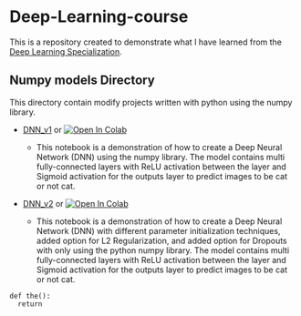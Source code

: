 # Deep-Learning-course
This is a repository created to demonstrate what I have learned from the [Deep Learning Specialization](https://www.coursera.org/specializations/deep-learning).

## Numpy models Directory

This directory contain modify projects written with python using the numpy library.

- [DNN_v1](https://github.com/zhx281/Deep-Learning-course/blob/master/numpy_models/DNN_v1.ipynb) or <a href="https://colab.research.google.com/github/zhx281/Deep-Learning-course/blob/master/numpy_models/DNN_v1.ipynb">
  <img src="https://colab.research.google.com/assets/colab-badge.svg" alt="Open In Colab"/></a>
  	- This notebook is a demonstration of how to create a Deep Neural Network (DNN) using the numpy library. The model contains multi fully-connected layers with ReLU activation between the layer and Sigmoid activation for the outputs layer to predict images to be cat or not cat.  

- [DNN_v2](https://github.com/zhx281/Deep-Learning-course/blob/master/numpy_models/DNN_v2.ipynb) or <a href="https://colab.research.google.com/github/zhx281/Deep-Learning-course/blob/master/numpy_models/DNN_v2.ipynb">
  <img src="https://colab.research.google.com/assets/colab-badge.svg" alt="Open In Colab"/></a>
  	- This notebook is a demonstration of how to create a Deep Neural Network (DNN) with different parameter initialization techniques, added option for L2 Regularization, and added option for Dropouts with only using the python numpy library. The model contains multi fully-connected layers with ReLU activation between the layer and Sigmoid activation for the outputs layer to predict images to be cat or not cat. 

```
def the():
  return
```

